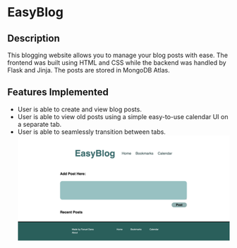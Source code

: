 # EasyBlog
## Description
This blogging website allows you to manage your blog posts with ease. The frontend was built using HTML and CSS while the backend was handled by Flask and Jinja. The posts are stored in MongoDB Atlas.
## Features Implemented

* User is able to create and view blog posts.
* User is able to view old posts using a simple easy-to-use calendar UI on a separate tab.
* User is able to seamlessly transition between tabs.
<img width =100> ![](https://github.com/Fanuel-D/EasyBlog/blob/main/assets/Screenshot%202023-06-24%20at%204.49.50%20PM.png)


